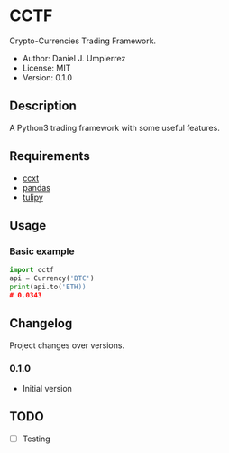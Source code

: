 # CCTF

Crypto-Currencies Trading Framework.

 - Author: Daniel J. Umpierrez
 - License: MIT
 - Version: 0.1.0

## Description

A Python3 trading framework with some useful features.


## Requirements

 - [ccxt](https://github.com/ccxt/ccxt)
 - [pandas](https://github.com/pandas-dev/pandas)
 - [tulipy](https://github.com/cirla/tulipy)

## Usage

### Basic example

```python
import cctf
api = Currency('BTC')
print(api.to('ETH))
# 0.0343
```

## Changelog

Project changes over versions.

### 0.1.0
- Initial version

## TODO

- [ ] Testing
